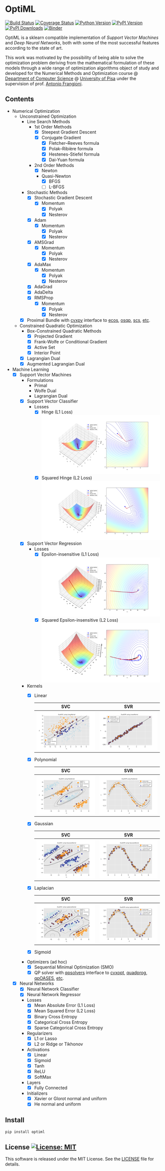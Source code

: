 # OptiML
[![Build Status](https://travis-ci.com/dmeoli/optiml.svg?branch=master)](https://travis-ci.com/dmeoli/optiml) 
[![Coverage Status](https://coveralls.io/repos/github/dmeoli/optiml/badge.svg?branch=master)](https://coveralls.io/github/dmeoli/optiml?branch=master) 
[![Python Version](https://img.shields.io/badge/python-3.6%20%7C%203.7%20%7C%203.8%20%7C%203.9-blue)](https://img.shields.io/badge/python-3.6%20%7C%203.7%20%7C%203.8%20%7C%203.9-blue) 
[![PyPI Version](https://img.shields.io/pypi/v/optiml.svg?color=blue)](https://pypi.org/project/optiml/)
[![PyPI Downloads](https://img.shields.io/pypi/dm/optiml.svg)](https://pypistats.org/packages/optiml)
[![Binder](https://mybinder.org/badge_logo.svg)](https://mybinder.org/v2/gh/dmeoli/optiml/master)

OptiML is a sklearn compatible implementation of *Support Vector Machines* and *Deep Neural Networks*, 
both with some of the most successful features according to the state of art.

This work was motivated by the possibility of being able to solve the optimization problem deriving from the mathematical 
formulation of these models through a wide range of optimization algorithms object of study and developed for the 
Numerical Methods and Optimization course  @ [Department of Computer Science](https://www.di.unipi.it/en/) @ 
[University of Pisa](https://www.unipi.it/index.php/english) under the supervision of prof. [Antonio Frangioni](http://pages.di.unipi.it/frangio/).

## Contents

- Numerical Optimization
    - Unconstrained Optimization
        - Line Search Methods
            - 1st Order Methods
                - [x] Steepest Gradient Descent
                - [x] Conjugate Gradient
                    - [x] Fletcher–Reeves formula
                    - [x] Polak–Ribière formula
                    - [x] Hestenes-Stiefel formula
                    - [x] Dai-Yuan formula
            - 2nd Order Methods
                - [x] Newton
                - Quasi-Newton
                    - [x] BFGS
                    - [ ] L-BFGS
        - Stochastic Methods
            - [x] Stochastic Gradient Descent
                - [x] Momentum
                    - [x] Polyak
                    - [x] Nesterov
            - [x] Adam
                - [x] Momentum
                    - [x] Polyak
                    - [x] Nesterov
            - [x] AMSGrad
                - [x] Momentum
                    - [x] Polyak
                    - [x] Nesterov
            - [x] AdaMax
                - [x] Momentum
                    - [x] Polyak
                    - [x] Nesterov
            - [x] AdaGrad
            - [x] AdaDelta
            - [x] RMSProp
                - [x] Momentum
                    - [x] Polyak
                    - [x] Nesterov
        - [x] Proximal Bundle with [cvxpy](https://github.com/cvxgrp/cvxpy) interface to 
          [ecos](https://github.com/embotech/ecos), [osqp](https://github.com/oxfordcontrol/osqp), 
          [scs](https://github.com/cvxgrp/scs), [etc](https://www.cvxpy.org/tutorial/advanced/index.html#choosing-a-solver).
    - Constrained Quadratic Optimization
        - Box-Constrained Quadratic Methods
            - [x] Projected Gradient
            - [x] Frank-Wolfe or Conditional Gradient
            - [x] Active Set
            - [x] Interior Point
        - [x] Lagrangian Dual
        - [x] Augmented Lagrangian Dual

- Machine Learning
    - [x] Support Vector Machines
        - Formulations
            - Primal
            - Wolfe Dual
            - Lagrangian Dual
        - [x] Support Vector Classifier
            - Losses
                - [x] Hinge (L1 Loss) ![l1_svc_loss](notebooks/optimization/tex/img/l1_svc_loss.png)
                - [x] Squared Hinge (L2 Loss) ![l2_svc_loss](notebooks/optimization/tex/img/l2_svc_loss.png)
        - [x] Support Vector Regression
            - Losses
                - [x] Epsilon-insensitive (L1 Loss) ![l1_svr_loss](notebooks/optimization/tex/img/l1_svr_loss.png)
                - [x] Squared Epsilon-insensitive (L2 Loss) ![l2_svr_loss](notebooks/optimization/tex/img/l2_svr_loss.png)
        - Kernels
            - [x] Linear
                
                | SVC          | SVR          |
                |    :----:    |    :----:    |
                | ![linear_dual_l1_svc_hyperplane](notebooks/optimization/tex/img/linear_dual_l1_svc_hyperplane.png) | ![linear_dual_l1_svc_hyperplane](notebooks/optimization/tex/img/linear_dual_l1_svr_hyperplane.png) |
                
            - [x] Polynomial
                 
                | SVC          | SVR          |
                |    :----:    |    :----:    |
                | ![poly_dual_l1_svc_hyperplane](notebooks/optimization/tex/img/poly_dual_l1_svc_hyperplane.png) | ![poly_dual_l1_svc_hyperplane](notebooks/optimization/tex/img/poly_dual_l1_svr_hyperplane.png) |              
                
            - [x] Gaussian
                
                | SVC          | SVR          |
                |    :----:    |    :----:    |
                | ![gaussian_dual_l1_svc_hyperplane](notebooks/optimization/tex/img/gaussian_dual_l1_svc_hyperplane.png) | ![gaussian_dual_l1_svc_hyperplane](notebooks/optimization/tex/img/gaussian_dual_l1_svr_hyperplane.png) |
                
            - [x] Laplacian
              
                | SVC          | SVR          |
                |    :----:    |    :----:    |
                | ![laplacian_dual_l1_svc_hyperplane](notebooks/optimization/tex/img/laplacian_dual_l1_svc_hyperplane.png) | ![laplacian_dual_l1_svc_hyperplane](notebooks/optimization/tex/img/laplacian_dual_l1_svr_hyperplane.png) |
            
            - [x] Sigmoid
        - Optimizers (ad hoc)
            - [x] Sequential Minimal Optimization (SMO)
            - [x] QP solver with [qpsolvers](https://github.com/stephane-caron/qpsolvers) interface to 
            [cvxopt](https://github.com/cvxopt/cvxopt), [quadprog](https://github.com/rmcgibbo/quadprog), 
            [qpOASES](https://github.com/coin-or/qpOASES), [etc](https://github.com/stephane-caron/qpsolvers#solvers).
    - [x] Neural Networks
        - [x] Neural Network Classifier
        - [x] Neural Network Regressor
        - Losses
            - [x] Mean Absolute Error (L1 Loss)
            - [x] Mean Squared Error (L2 Loss)
            - [x] Binary Cross Entropy
            - [x] Categorical Cross Entropy
            - [x] Sparse Categorical Cross Entropy
        - Regularizers
            - [x] L1 or Lasso
            - [x] L2 or Ridge or Tikhonov
        - Activations
            - [x] Linear
            - [x] Sigmoid
            - [x] Tanh
            - [x] ReLU
            - [x] SoftMax
        - Layers
            - [x] Fully Connected
        - Initializers
            - [x] Xavier or Glorot normal and uniform
            - [x] He normal and uniform

## Install

```
pip install optiml
```

## License [![License: MIT](https://img.shields.io/badge/License-MIT-yellow.svg)](https://opensource.org/licenses/MIT)

This software is released under the MIT License. See the [LICENSE](LICENSE) file for details.
